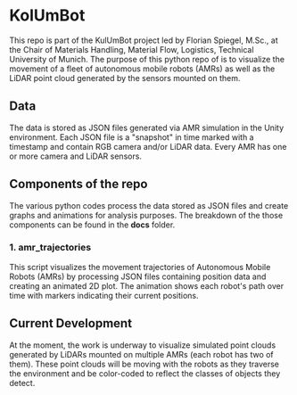 # KolUmBot
This repo is part of the KulUmBot project led by Florian Spiegel, M.Sc., at the Chair of Materials Handling, Material Flow, Logistics, Technical University of Munich. The purpose of this python repo of is to visualize the movement of a fleet of autonomous mobile robots (AMRs) as well as the LiDAR point cloud generated by the sensors mounted on them.

## Data
The data is stored as JSON files generated via AMR simulation in the Unity environment. Each JSON file is a "snapshot" in time marked with a timestamp and contain RGB camera and/or LiDAR data. Every AMR has one or more camera and LiDAR sensors.

## Components of the repo
The various python codes process the data stored as JSON files and create graphs and animations for analysis purposes.
The breakdown of the those components can be found in the **docs** folder.

### 1. amr_trajectories
This script visualizes the movement trajectories of Autonomous Mobile Robots (AMRs) by processing JSON files containing position data and creating an animated 2D plot. The animation shows each robot's path over time with markers indicating their current positions.

## Current Development
At the moment, the work is underway to visualize simulated point clouds generated by LiDARs mounted on multiple AMRs (each robot has two of them). These point clouds will be moving with the robots as they traverse the environment and be color-coded to reflect the classes of objects they detect.
